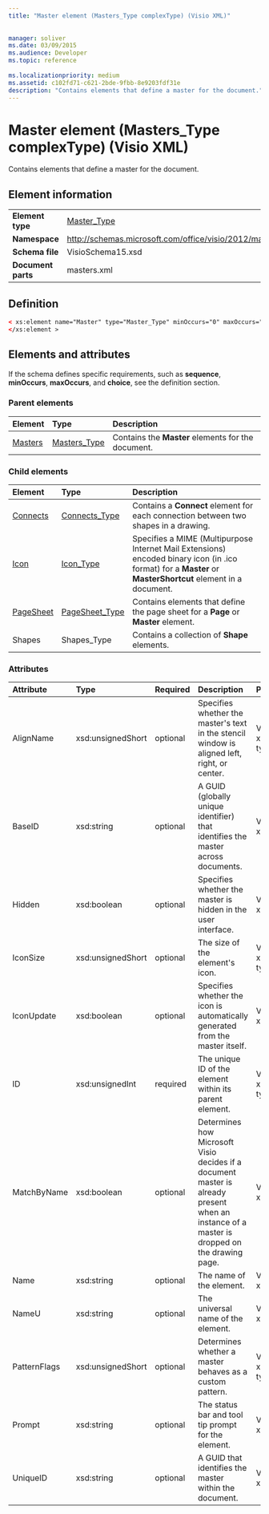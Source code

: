 ```yaml
---
title: "Master element (Masters_Type complexType) (Visio XML)"
 
 
manager: soliver
ms.date: 03/09/2015
ms.audience: Developer
ms.topic: reference
 
ms.localizationpriority: medium
ms.assetid: c102fd71-c621-2bde-9fbb-8e9203fdf31e
description: "Contains elements that define a master for the document."
---
```


# Master element (Masters_Type complexType) (Visio XML)

Contains elements that define a master for the document.
  
## Element information

|||
|:-----|:-----|
|**Element type** <br/> |[Master_Type](master_type-complextypevisio-xml.md) <br/> |
|**Namespace** <br/> |http://schemas.microsoft.com/office/visio/2012/main  <br/> |
|**Schema file** <br/> |VisioSchema15.xsd  <br/> |
|**Document parts** <br/> |masters.xml  <br/> |
   
## Definition

```XML
< xs:element name="Master" type="Master_Type" minOccurs="0" maxOccurs="unbounded" >
</xs:element >
```

## Elements and attributes

If the schema defines specific requirements, such as **sequence**, **minOccurs**, **maxOccurs**, and **choice**, see the definition section. 
  
### Parent elements

|**Element**|**Type**|**Description**|
|:-----|:-----|:-----|
|[Masters](masters-elementvisio-xml.md) <br/> |[Masters_Type](masters_type-complextypevisio-xml.md) <br/> |Contains the **Master** elements for the document. |
   
### Child elements

|**Element**|**Type**|**Description**|
|:-----|:-----|:-----|
|[Connects](connects-element-pagecontents_type-complextypevisio-xml.md) <br/> |[Connects_Type](connects_type-complextypevisio-xml.md) <br/> |Contains a **Connect** element for each connection between two shapes in a drawing. |
|[Icon](icon-element-master_type-complextypevisio-xml.md) <br/> |[Icon_Type](icon_type-complextypevisio-xml.md) <br/> |Specifies a MIME (Multipurpose Internet Mail Extensions) encoded binary icon (in .ico format) for a **Master** or **MasterShortcut** element in a document. |
|[PageSheet](pagesheet-element-master_type-complextypevisio-xml.md) <br/> |[PageSheet_Type](pagesheet_type-complextypevisio-xml.md) <br/> |Contains elements that define the page sheet for a **Page** or **Master** element. |
|Shapes  <br/> |Shapes_Type  <br/> |Contains a collection of **Shape** elements. |
   
### Attributes

|**Attribute**|**Type**|**Required**|**Description**|**Possible values**|
|:-----|:-----|:-----|:-----|:-----|
|AlignName  <br/> |xsd:unsignedShort  <br/> |optional  <br/> |Specifies whether the master's text in the stencil window is aligned left, right, or center. |Values of the xsd:unsignedShort type. |
|BaseID  <br/> |xsd:string  <br/> |optional  <br/> |A GUID (globally unique identifier) that identifies the master across documents. |Values of the xsd:string type. |
|Hidden  <br/> |xsd:boolean  <br/> |optional  <br/> |Specifies whether the master is hidden in the user interface. |Values of the xsd:boolean type. |
|IconSize  <br/> |xsd:unsignedShort  <br/> |optional  <br/> |The size of the element's icon. |Values of the xsd:unsignedShort type. |
|IconUpdate  <br/> |xsd:boolean  <br/> |optional  <br/> |Specifies whether the icon is automatically generated from the master itself. |Values of the xsd:boolean type. |
|ID  <br/> |xsd:unsignedInt  <br/> |required  <br/> |The unique ID of the element within its parent element. |Values of the xsd:unsignedInt type. |
|MatchByName  <br/> |xsd:boolean  <br/> |optional  <br/> |Determines how Microsoft Visio decides if a document master is already present when an instance of a master is dropped on the drawing page. |Values of the xsd:boolean type. |
|Name  <br/> |xsd:string  <br/> |optional  <br/> |The name of the element. |Values of the xsd:string type. |
|NameU  <br/> |xsd:string  <br/> |optional  <br/> |The universal name of the element. |Values of the xsd:string type. |
|PatternFlags  <br/> |xsd:unsignedShort  <br/> |optional  <br/> |Determines whether a master behaves as a custom pattern. |Values of the xsd:unsignedShort type. |
|Prompt  <br/> |xsd:string  <br/> |optional  <br/> |The status bar and tool tip prompt for the element. |Values of the xsd:string type. |
|UniqueID  <br/> |xsd:string  <br/> |optional  <br/> |A GUID that identifies the master within the document. |Values of the xsd:string type. |
   

